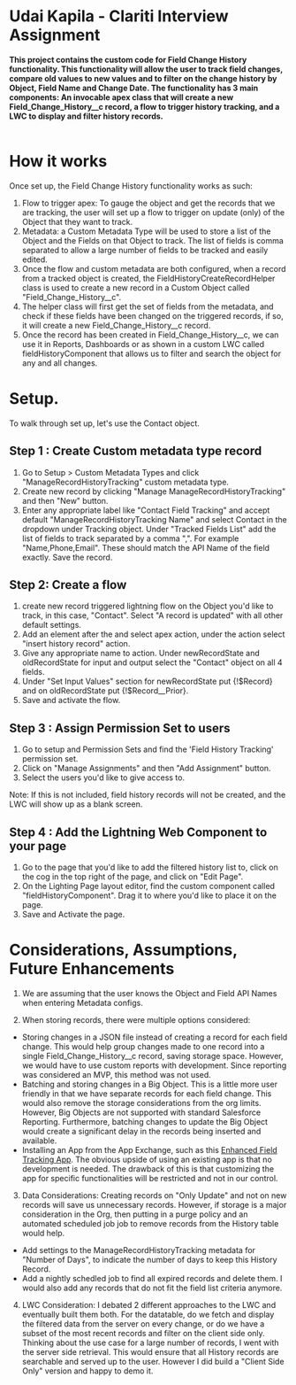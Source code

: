 
# Udai Kapila - Clariti Interview Assignment

**This project contains the custom code for Field Change History functionality. This functionality will allow the user to track field changes, compare old values to new values and to filter on the change history by Object, Field Name and Change Date. The functionality has 3 main components: An invocable apex class that will create a new Field_Change_History__c record, a flow to trigger history tracking, and a LWC to display and filter history records.**
&nbsp;   
&nbsp;

# How it works

Once set up, the Field Change History functionality works as such:

1. Flow to trigger apex: To gauge the object and get the records that we are tracking, the user will set up a flow to trigger on update (only) of the Object that they want to track.
2. Metadata: a Custom Metadata Type will be used to store a list of the Object and the Fields on that Object to track. The list of fields is comma separated to allow a large number of fields to be tracked and easily edited. 
3. Once the flow and custom metadata are both configured, when a record from a tracked object is created, the FieldHistoryCreateRecordHelper class is used to create a new record in a Custom Object called "Field_Change_History__c". 
4. The helper class will first get the set of fields from the metadata, and check if these fields have been changed on the triggered records, if so, it will create a new Field_Change_History__c record. 
5. Once the record has been created in Field_Change_History__c, we can use it in Reports, Dashboards or as shown in a custom LWC called fieldHistoryComponent that allows us to filter and search the object for any and all changes.


# Setup.
To walk through set up, let's use the Contact object.

## Step 1 : Create Custom metadata type record
1. Go to Setup > Custom Metadata Types and click "ManageRecordHistoryTracking" custom metadata type.
2. Create new record by clicking "Manage ManageRecordHistoryTracking" and then "New" button.
3. Enter any appropriate label like "Contact Field Tracking" and accept default "ManageRecordHistoryTracking Name" and select Contact in the dropdown under Tracking object. Under "Tracked Fields List" add the list of fields to track separated by a comma ",". For example "Name,Phone,Email". These should match the API Name of the field exactly. Save the record.

## Step 2: Create a flow 
1. create new record triggered lightning flow on the Object you'd like to track, in this case, "Contact". Select "A record is updated" with all other default settings.
2. Add an element after the and select apex action, under the action select "insert history record" action. 
3. Give any appropriate name to action. Under newRecordState and  oldRecordState for input and output select the "Contact" object on all 4 fields.
4. Under "Set Input Values" section for newRecordState put {!$Record}  and on oldRecordState put {!$Record__Prior}.
5. Save and activate the flow.

## Step 3 : Assign Permission Set to users
1. Go to setup and Permission Sets and find the 'Field History Tracking' permission set. 
2. Click on "Manage Assignments" and then "Add Assignment" button.
2. Select the users you'd like to give access to.

Note: If this is not included, field history records will not be created, and the LWC will show up as a blank screen.

## Step 4 : Add the Lightning Web Component to your page
1. Go to the page that you'd like to add the filtered history list to, click on the cog in the top right of the page, and click on "Edit Page". 
2. On the Lighting Page layout editor, find the custom component called "fieldHistoryComponent". Drag it to where you'd like to place it on the page. 
3. Save and Activate the page. 


# Considerations, Assumptions, Future Enhancements

1. We are assuming that the user knows the Object and Field API Names when entering Metadata configs. 

2. When storing records, there were multiple options considered:
 - Storing changes in a JSON file instead of creating a record for each field change. This would help group changes made to one record into a single Field_Change_History__c record, saving storage space. However, we would have to use custom reports with development. Since reporting was considered an MVP, this method was not used.
 - Batching and storing changes in a Big Object. This is a little more user friendly in that we have separate records for each field change. This would also remove the storage considerations from the org limits. However, Big Objects are not supported with standard Salesforce Reporting. Furthermore, batching changes to update the Big Object would create a significant delay in the records being inserted and available. 
 - Installing an App from the App Exchange, such as this [Enhanced Field Tracking App](https://appexchange.salesforce.com/appxListingDetail?listingId=6d0f039b-bd03-4ffb-9b5d-9bee5080e7cc). The obvious upside of using an existing app is that no development is needed. The drawback of this is that customizing the app for specific functionalities will be restricted and not in our control.

 3. Data Considerations: Creating records on "Only Update" and not on new records will save us unnecessary records. However, if storage is a major consideration in the Org, then putting in a purge policy and an automated scheduled job job to remove records from the History table would help. 
 - Add settings to the ManageRecordHistoryTracking metadata for "Number of Days", to indicate the number of days to keep this History Record.
 - Add a nightly schedled job to find all expired records and delete them. I would also add any records that do not fit the field list criteria anymore. 

4. LWC Consideration: I debated 2 different approaches to the LWC and eventually built them both. For the datatable, do we fetch and display the filtered data from the server on every change, or do we have a subset of the most recent records and filter on the client side only. Thinking about the use case for a large number of records, I went with the server side retrieval. This would ensure that all History records are searchable and served up to the user. However I did build a "Client Side Only" version and happy to demo it.

